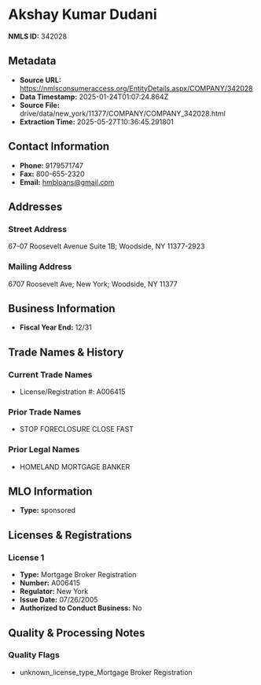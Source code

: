 # Akshay Kumar Dudani

**NMLS ID:** 342028

## Metadata
- **Source URL:** https://nmlsconsumeraccess.org/EntityDetails.aspx/COMPANY/342028
- **Data Timestamp:** 2025-01-24T01:07:24.864Z
- **Source File:** drive/data/new_york/11377/COMPANY/COMPANY_342028.html
- **Extraction Time:** 2025-05-27T10:36:45.291801

## Contact Information
- **Phone:** 9179571747
- **Fax:** 800-655-2320
- **Email:** hmbloans@gmail.com

## Addresses
### Street Address
67-07 Roosevelt Avenue Suite 1B; Woodside, NY 11377-2923

### Mailing Address
6707 Roosevelt Ave; New York; Woodside, NY 11377

## Business Information
- **Fiscal Year End:** 12/31

## Trade Names & History
### Current Trade Names
- License/Registration #: A006415

### Prior Trade Names
- STOP FORECLOSURE CLOSE FAST

### Prior Legal Names
- HOMELAND MORTGAGE BANKER

## MLO Information
- **Type:** sponsored

## Licenses & Registrations

### License 1
- **Type:** Mortgage Broker Registration
- **Number:** A006415
- **Regulator:** New York
- **Issue Date:** 07/26/2005
- **Authorized to Conduct Business:** No

## Quality & Processing Notes
### Quality Flags
- unknown_license_type_Mortgage Broker Registration
